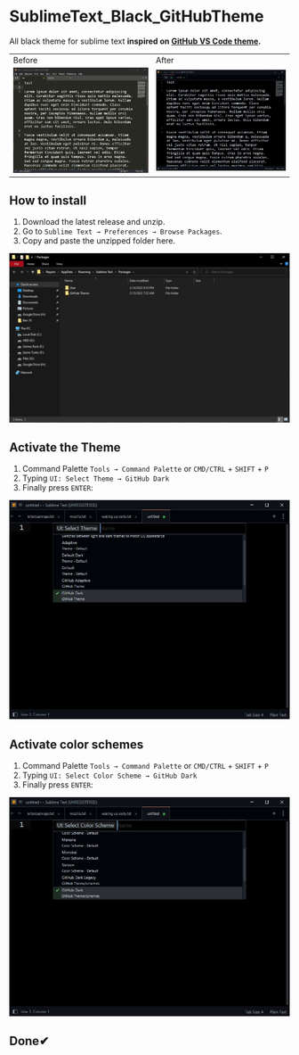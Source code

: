 # SublimeText_Black_GitHubTheme
 All black theme for sublime text **inspired on [GitHub VS Code theme](https://github.com/primer/github-vscode-theme).**

 <table>
   <td>Before</td>
   <td>After</td>
  <tr>
    <td><img src="https://github.com/Nayemhasan/SublimeText_Black_GitHubTheme/blob/main/pics/before.jpg"></td>
    <td><img src="https://github.com/Nayemhasan/SublimeText_Black_GitHubTheme/blob/main/pics/after.jpg"></td>
  </tr>
 </table>

## How to install

1. Download the latest release and unzip.
2. Go to `Sublime Text → Preferences → Browse Packages`.
3. Copy and paste the unzipped folder here.
<p align="center">
  <img src="https://github.com/Nayemhasan/SublimeText_Black_GitHubTheme/blob/main/pics/savethemes.jpg"/>
</p>


## Activate the Theme

1. Command Palette `Tools → Command Palette` or `CMD/CTRL` + `SHIFT` + `P`
2. Typing `UI: Select Theme → GitHub Dark`
3. Finally press `ENTER`:
<p align="center">
  <img src="https://github.com/Nayemhasan/SublimeText_Black_GitHubTheme/blob/main/pics/seltheme.jpg"/>
</p>


## Activate color schemes

1. Command Palette `Tools → Command Palette` or `CMD/CTRL` + `SHIFT` + `P`
2. Typing `UI: Select Color Scheme → GitHub Dark`    
3. Finally press `ENTER`:
<p align="center">
  <img src="https://github.com/Nayemhasan/SublimeText_Black_GitHubTheme/blob/main/pics/selcolorscheme.jpg"/>
</p>

## Done✔